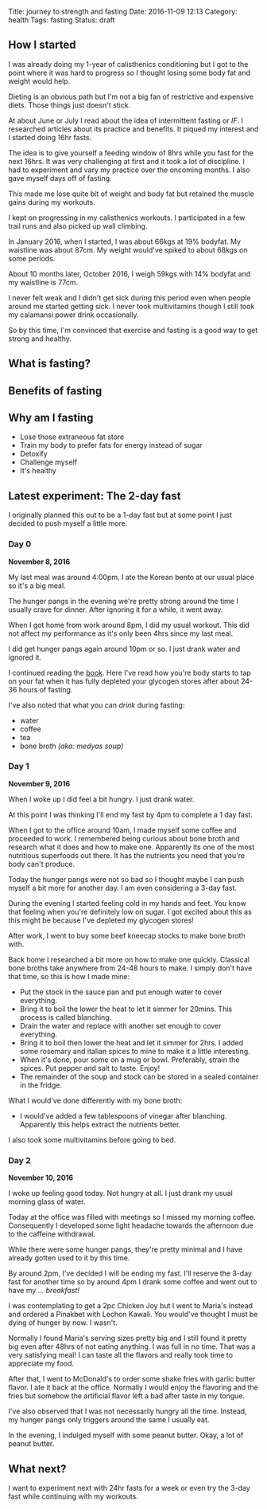 Title: journey to strength and fasting
Date: 2016-11-09 12:13
Category: health
Tags: fasting
Status: draft

## How I started

I was already doing my 1-year of calisthenics conditioning but I got to the point where it was hard to progress so I thought losing some body fat and weight would help.

Dieting is an obvious path but I'm not a big fan of restrictive and expensive diets. Those things just doesn't stick.

At about June or July I read about the idea of intermittent fasting or *IF*. I researched articles about its practice and benefits. It piqued my interest and I started doing 16hr fasts.

The idea is to give yourself a feeding window of 8hrs while you fast for the next 16hrs. It was very challenging at first and it took a lot of discipline. I had to experiment and vary my practice over the oncoming months. I also gave myself days off of fasting.

This made me lose quite bit of weight and body fat but retained the muscle gains during my workouts.

I kept on progressing in my calisthenics workouts. I participated in a few trail runs and also picked up wall climbing.

In January 2016, when I started, I was about 66kgs at 19% bodyfat. My waistline was about 87cm. My weight would've spiked to about 68kgs on some periods.

About 10 months later, October 2016, I weigh 59kgs with 14% bodyfat and my waistline is 77cm.

I never felt weak and I didn't get sick during this period even when people around me started getting sick. I never took multivitamins though I still took my calamansi power drink occasionally.

So by this time, I'm convinced that exercise and fasting is a good way to get strong and healthy.



## What is fasting?



## Benefits of fasting



## Why am I fasting

-   Lose those extraneous fat store
-   Train my body to prefer fats for energy instead of sugar
-   Detoxify
-   Challenge myself
-   It's healthy



## Latest experiment: The 2-day fast

I originally planned this out to be a 1-day fast but at some point I just decided to push myself a little more.



### Day 0

**November 8, 2016**

My last meal was around 4:00pm. I ate the Korean bento at our usual place so it's a big meal.

The hunger pangs in the evening we're pretty strong around the time I usually crave for dinner. After ignoring it for a while, it went away.

When I got home from work around 8pm, I did my usual workout. This did not affect my performance as it's only been 4hrs since my last meal.

I did get hunger pangs again around 10pm or so. I just drank water and ignored it.

I continued reading the [book][1]. Here I've read how you're body starts to tap on your fat when it has fully depleted your glycogen stores after about 24-36 hours of fasting.

I've also noted that what you can _drink_ during fasting:

-   water
-   coffee
-   tea
-   bone broth *(aka: medyas soup)*



### Day 1

**November 9, 2016**

When I woke up I did feel a bit hungry. I just drank water.

At this point I was thinking I'll end my fast by 4pm to complete a 1 day fast.

When I got to the office around 10am, I made myself some coffee and proceeded to work. I remembered being curious about bone broth and research what it does and how to make one. Apparently its one of the most nutritious superfoods out there. It has the nutrients you need that you're body can't produce.

Today the hunger pangs were not so bad so I thought maybe I can push myself a bit more for another day. I am even considering a 3-day fast.

During the evening I started feeling cold in my hands and feet. You know that feeling when you're definitely low on sugar. I got excited about this as this might be because I've depleted my glycogen stores!

After work, I went to buy some beef kneecap stocks to make bone broth with.

Back home I researched a bit more on how to make one quickly. Classical bone broths take anywhere from 24-48 hours to make. I simply don't have that time, so this is how I made mine:

-   Put the stock in the sauce pan and put enough water to cover everything.
-   Bring it to boil the lower the heat to let it simmer for 20mins. This process is called blanching.
-   Drain the water and replace with another set enough to cover everything.
-   Bring it to boil then lower the heat and let it simmer for 2hrs. I added some rosemary and italian spices to mine to make it a little interesting.
-   When it's done, pour some on a mug or bowl. Preferably, strain the spices. Put pepper and salt to taste. Enjoy!
-   The remainder of the soup and stock can be stored in a sealed container in the fridge.



What I would've done differently with my bone broth:

-   I would've added a few tablespoons of vinegar after blanching. Apparently this helps extract the nutrients better.



I also took some multivitamins before going to bed.



### Day 2

**November 10, 2016**

I woke up feeling good today. Not hungry at all. I just drank my usual morning glass of water.

Today at the office was filled with meetings so I missed my morning coffee. Consequently I developed some light headache towards the afternoon due to the caffeine withdrawal.

While there were some hunger pangs, they're pretty minimal and I have already gotten used to it by this time.

By around 2pm, I've decided I will be ending my fast. I'll reserve the 3-day fast for another time so by around 4pm I drank some coffee and went out to have my ... *breakfast!*

I was contemplating to get a 2pc Chicken Joy but I went to Maria's instead and ordered a Pinakbet with Lechon Kawali. You would've thought I must be dying of hunger by now. I wasn't.

Normally I found Maria's serving sizes pretty big and I still found it pretty big even after 48hrs of not eating anything. I was full in no time. That was a very satisfying meal! I can taste all the flavors and really took time to appreciate my food.

After that, I went to McDonald's to order some shake fries with garlic butter flavor. I ate it back at the office. Normally I would enjoy the flavoring and the fries but somehow the artificial flavor left a bad after taste in my tongue.

I've also observed that I was not necessarily hungry all the time. Instead, my hunger pangs only triggers around the same I usually eat.

In the evening, I indulged myself with some peanut butter. Okay, a lot of peanut butter.



## What next?

I want to experiment next with 24hr fasts for a week or even try the 3-day fast while continuing with my workouts.



[1]: https://www.amazon.com/dp/B01MF8SC2X/ref=pe_385040_118058080_TE_M1DP

